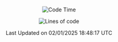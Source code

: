 <div align="center">

<br />

 <!--START_SECTION:waka-->
![Code Time](http://img.shields.io/badge/Code%20Time-3%2C902%20hrs%2027%20mins-blue)

![Lines of code](https://img.shields.io/badge/%EC%A0%80%EB%8A%94%20%EC%97%AC%ED%83%9C%EA%B9%8C%EC%A7%80%20-4.7%20million%20%EC%A4%84%EC%9D%98%20%EC%BD%94%EB%93%9C%EB%A5%BC%20%EC%9E%91%EC%84%B1%ED%96%88%EC%96%B4%EC%9A%94.-blue)


 Last Updated on 02/01/2025 18:48:17 UTC
<!--END_SECTION:waka-->

</div>
